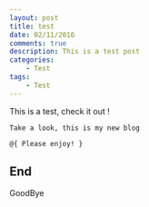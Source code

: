 ```yaml
---
layout: post
title: test
date: 02/11/2016  
comments: true
description: This is a test post
categories: 
    - Test
tags: 
    - Test
---
```


This is a test, check it out !

```
Take a look, this is my new blog

@{ Please enjoy! }
```

## End

GoodBye
